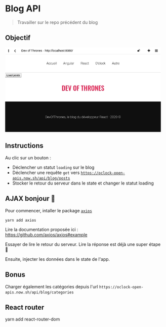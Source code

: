 # Blog API

> Travailler sur le repo précédent du blog

## Objectif

![resultat](docs/loading.gif)

## Instructions

Au clic sur un bouton :

- Déclencher un statut `loading` sur le blog
- Déclencher une requête `get` vers [`https://oclock-open-apis.now.sh/api/blog/posts`](https://oclock-open-apis.now.sh/api/blog/posts)
- Stocker le retour du serveur dans le state et changer le statut loading

## AJAX bonjour :wave:

Pour commencer, intaller le package [`axios`](https://github.com/axios/axios)

```
yarn add axios
```

Lire la documentation proposée ici : https://github.com/axios/axios#example

Essayer de lire le retour du serveur. Lire la réponse est déjà une super étape :muscle:

Ensuite, injecter les données dans le state de l'app.

## Bonus

Charger également les catégories depuis l'url `https://oclock-open-apis.now.sh/api/blog/categories`


## React router
yarn add react-router-dom